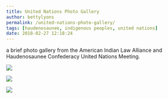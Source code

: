 ```yaml
---
title: United Nations Photo Gallery
author: bettylyons
permalink: /united-nations-photo-gallery/
tags: [haudenosaunee, indigenous peoples, united nations]
date: 2018-02-27 12:18:24
---
```

a brief photo gallery from the American Indian Law Alliance and Haudenosaunee Confederacy United Nations Meeting.

![](https://aila.ngo/wp-content/uploads/2018/02/Ban-Ki-Moon-Haudenosaunee-2016-XL-min-300x200.jpg)

![](https://aila.ngo/wp-content/uploads/2018/02/Ban-Ki-Moon-6-min-300x200.jpg)

![](https://aila.ngo/wp-content/uploads/2018/02/Ban-Ki-Moon-5-min-300x200.jpg)
